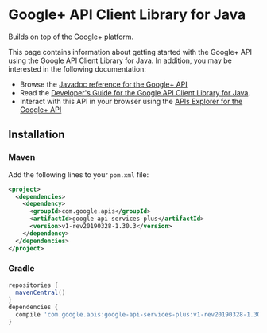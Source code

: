 # Google+ API Client Library for Java

Builds on top of the Google+ platform.

This page contains information about getting started with the Google+ API
using the Google API Client Library for Java. In addition, you may be interested
in the following documentation:

* Browse the [Javadoc reference for the Google+ API][javadoc]
* Read the [Developer's Guide for the Google API Client Library for Java][google-api-client].
* Interact with this API in your browser using the [APIs Explorer for the Google+ API][api-explorer]

## Installation

### Maven

Add the following lines to your `pom.xml` file:

```xml
<project>
  <dependencies>
    <dependency>
      <groupId>com.google.apis</groupId>
      <artifactId>google-api-services-plus</artifactId>
      <version>v1-rev20190328-1.30.3</version>
    </dependency>
  </dependencies>
</project>
```

### Gradle

```gradle
repositories {
  mavenCentral()
}
dependencies {
  compile 'com.google.apis:google-api-services-plus:v1-rev20190328-1.30.3'
}
```

[javadoc]: https://googleapis.dev/java/google-api-services-plus/latest/index.html
[google-api-client]: https://github.com/googleapis/google-api-java-client/
[api-explorer]: https://developers.google.com/apis-explorer/#p/plus/v1/
